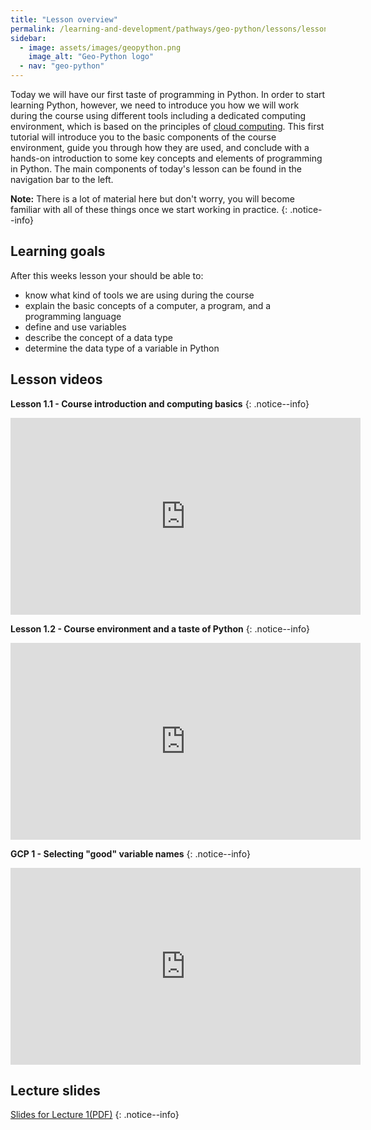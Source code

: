 ```yaml
---
title: "Lesson overview"
permalink: /learning-and-development/pathways/geo-python/lessons/lesson-1/overview/
sidebar:
  - image: assets/images/geopython.png
    image_alt: "Geo-Python logo"
  - nav: "geo-python"
---
```



Today we will have our first taste of programming in Python. In order to
start learning Python, however, we need to introduce you how we will
work during the course using different tools including a dedicated
computing environment, which is based on the principles of [cloud
computing](https://en.wikipedia.org/wiki/Cloud_computing). This first
tutorial will introduce you to the basic components of the course
environment, guide you through how they are used, and conclude with a
hands-on introduction to some key concepts and elements of programming
in Python. The main components of today's lesson can be found in the
navigation bar to the left.

**Note:** There is a lot of material here but don't worry, you will become
familiar with all of these things once we start working in practice.
{: .notice--info}

## Learning goals

After this weeks lesson your should be able to:

-   know what kind of tools we are using during the course
-   explain the basic concepts of a computer, a program, and a
    programming language
-   define and use variables
-   describe the concept of a data type
-   determine the data type of a variable in Python

## Lesson videos

**Lesson 1.1 - Course introduction and computing basics**
{: .notice--info}
<iframe width="560" height="315" src="https://www.youtube.com/embed/LoJrk3a4x88?si=Uyd6Tn-nG_sbifxn" title="YouTube video player" frameborder="0" allow=picture-in-picture; referrerpolicy="strict-origin-when-cross-origin" allowfullscreen></iframe>


**Lesson 1.2 - Course environment and a taste of Python**
{: .notice--info}
<iframe width="560" height="315" src="https://www.youtube.com/embed/MD0LteTpJNA?si=cj_TMtMoZmkW4hDN" title="YouTube video player" frameborder="0" allow=picture-in-picture; referrerpolicy="strict-origin-when-cross-origin" allowfullscreen></iframe>


**GCP 1 - Selecting \"good\" variable names**
{: .notice--info}
<iframe width="560" height="315" src="https://www.youtube.com/embed/G0FZkgbQYGg?si=2r-eR0eP-50zJsdv" title="YouTube video player" frameborder="0" allow=picture-in-picture; referrerpolicy="strict-origin-when-cross-origin" allowfullscreen></iframe>


## Lecture slides

[Slides for Lecture 1(PDF)](../../assets/01-Computers-and-programs.pdf)
{: .notice--info}
